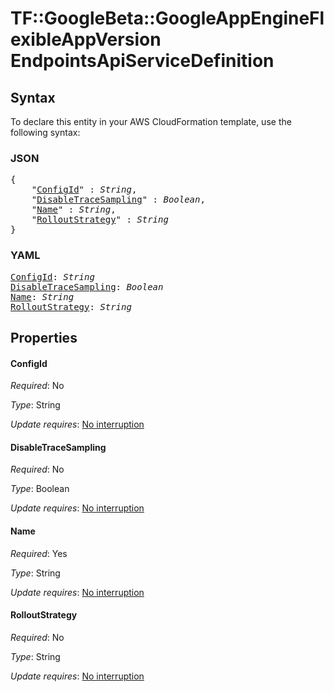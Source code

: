 # TF::GoogleBeta::GoogleAppEngineFlexibleAppVersion EndpointsApiServiceDefinition

## Syntax

To declare this entity in your AWS CloudFormation template, use the following syntax:

### JSON

<pre>
{
    "<a href="#configid" title="ConfigId">ConfigId</a>" : <i>String</i>,
    "<a href="#disabletracesampling" title="DisableTraceSampling">DisableTraceSampling</a>" : <i>Boolean</i>,
    "<a href="#name" title="Name">Name</a>" : <i>String</i>,
    "<a href="#rolloutstrategy" title="RolloutStrategy">RolloutStrategy</a>" : <i>String</i>
}
</pre>

### YAML

<pre>
<a href="#configid" title="ConfigId">ConfigId</a>: <i>String</i>
<a href="#disabletracesampling" title="DisableTraceSampling">DisableTraceSampling</a>: <i>Boolean</i>
<a href="#name" title="Name">Name</a>: <i>String</i>
<a href="#rolloutstrategy" title="RolloutStrategy">RolloutStrategy</a>: <i>String</i>
</pre>

## Properties

#### ConfigId

_Required_: No

_Type_: String

_Update requires_: [No interruption](https://docs.aws.amazon.com/AWSCloudFormation/latest/UserGuide/using-cfn-updating-stacks-update-behaviors.html#update-no-interrupt)

#### DisableTraceSampling

_Required_: No

_Type_: Boolean

_Update requires_: [No interruption](https://docs.aws.amazon.com/AWSCloudFormation/latest/UserGuide/using-cfn-updating-stacks-update-behaviors.html#update-no-interrupt)

#### Name

_Required_: Yes

_Type_: String

_Update requires_: [No interruption](https://docs.aws.amazon.com/AWSCloudFormation/latest/UserGuide/using-cfn-updating-stacks-update-behaviors.html#update-no-interrupt)

#### RolloutStrategy

_Required_: No

_Type_: String

_Update requires_: [No interruption](https://docs.aws.amazon.com/AWSCloudFormation/latest/UserGuide/using-cfn-updating-stacks-update-behaviors.html#update-no-interrupt)

